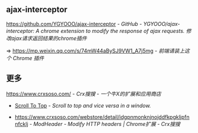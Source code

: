 ## ajax-interceptor

https://github.com/YGYOOO/ajax-interceptor - *GitHub - YGYOOO/ajax-interceptor: A chrome extension to modify the response of ajax requests. 修改ajax请求返回结果的chrome插件*

⇒ https://mp.weixin.qq.com/s/74mW44aBySJ9VW1_A7j5mg - *前端请装上这个 Chrome 插件*

## 更多

https://www.crxsoso.com/ - *Crx搜搜 - 一个牛X的扩展和应用商店*

- [Scroll To Top](https://www.crxsoso.com/webstore/detail/hegiignepmecppikdlbohnnbfjdoaghj) - _Scroll to top and vice versa in a window._

- https://www.crxsoso.com/webstore/detail/idgpnmonknjnojddfkpgkljpfnnfcklj - *ModHeader - Modify HTTP headers | Chrome扩展 - Crx搜搜*
